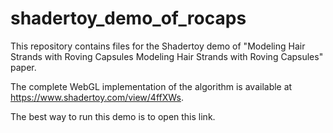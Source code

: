 # shadertoy_demo_of_rocaps
This repository contains files for the Shadertoy demo of "Modeling Hair Strands with Roving Capsules Modeling Hair Strands with Roving Capsules" paper.

The complete WebGL implementation of the algorithm is available at https://www.shadertoy.com/view/4ffXWs.

The best way to run this demo is to open this link.

